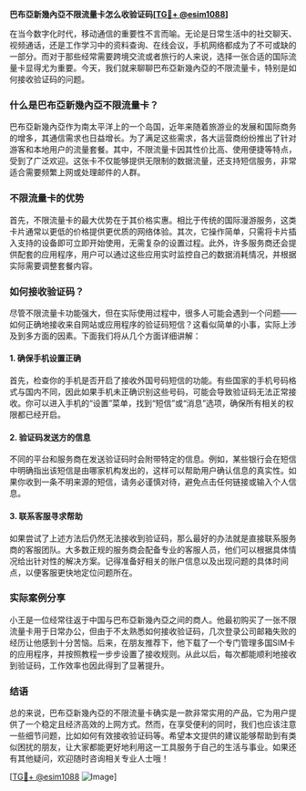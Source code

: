 **巴布亞新幾內亞不限流量卡怎么收验证码[[TG💪+ @esim1088](https://t.me/s/esim1088)]**

在当今数字化时代，移动通信的重要性不言而喻。无论是日常生活中的社交聊天、视频通话，还是工作学习中的资料查询、在线会议，手机网络都成为了不可或缺的一部分。而对于那些经常需要跨境交流或者旅行的人来说，选择一张合适的国际流量卡显得尤为重要。今天，我们就来聊聊巴布亞新幾內亞的不限流量卡，特别是如何接收验证码的问题。

### 什么是巴布亞新幾內亞不限流量卡？

巴布亞新幾內亞作为南太平洋上的一个岛国，近年来随着旅游业的发展和国际商务的增多，其通信需求也日益增长。为了满足这些需求，各大运营商纷纷推出了针对游客和本地用户的流量套餐。其中，不限流量卡因其性价比高、使用便捷等特点，受到了广泛欢迎。这张卡不仅能够提供无限制的数据流量，还支持短信服务，非常适合需要频繁上网或处理邮件的人群。

### 不限流量卡的优势

首先，不限流量卡的最大优势在于其价格实惠。相比于传统的国际漫游服务，这类卡片通常以更低的价格提供更优质的网络体验。其次，它操作简单，只需将卡片插入支持的设备即可立即开始使用，无需复杂的设置过程。此外，许多服务商还会提供配套的应用程序，用户可以通过这些应用实时监控自己的数据消耗情况，并根据实际需要调整套餐内容。

### 如何接收验证码？

尽管不限流量卡功能强大，但在实际使用过程中，很多人可能会遇到一个问题——如何正确地接收来自网站或应用程序的验证码短信？这看似简单的小事，实际上涉及到多方面的因素。下面我们将从几个方面详细讲解：

#### 1. 确保手机设置正确

首先，检查你的手机是否开启了接收外国号码短信的功能。有些国家的手机号码格式与国内不同，因此如果手机未正确识别这些号码，可能会导致验证码无法正常接收。你可以进入手机的“设置”菜单，找到“短信”或“消息”选项，确保所有相关的权限都已经开启。

#### 2. 验证码发送方的信息

不同的平台和服务商在发送验证码时会附带特定的信息。例如，某些银行会在短信中明确指出该短信是由哪家机构发出的，这样可以帮助用户确认信息的真实性。如果你收到一条不明来源的短信，请务必谨慎对待，避免点击任何链接或输入个人信息。

#### 3. 联系客服寻求帮助

如果尝试了上述方法后仍然无法接收到验证码，那么最好的办法就是直接联系服务商的客服团队。大多数正规的服务商会配备专业的客服人员，他们可以根据具体情况给出针对性的解决方案。记得准备好相关的账户信息以及出现问题的具体时间点，以便客服更快地定位问题所在。

### 实际案例分享

小王是一位经常往返于中国与巴布亞新幾內亞之间的商人。他最初购买了一张不限流量卡用于日常办公，但由于不太熟悉如何接收验证码，几次登录公司邮箱失败的经历让他感到十分苦恼。后来，在朋友推荐下，他下载了一个专门管理多国SIM卡的应用程序，并按照教程一步步设置了接收规则。从此以后，每次都能顺利地接收到验证码，工作效率也因此得到了显著提升。

### 结语

总的来说，巴布亞新幾內亞的不限流量卡确实是一款非常实用的产品，它为用户提供了一个稳定且经济高效的上网方式。然而，在享受便利的同时，我们也应该注意一些细节问题，比如如何有效接收验证码等。希望本文提供的建议能够帮助到有类似困扰的朋友，让大家都能更好地利用这一工具服务于自己的生活与事业。如果还有其他疑问，欢迎随时咨询相关专业人士哦！

[[TG💪+ @esim1088](https://t.me/s/esim1088) ![Image](https://i.postimg.cc/4NQfJmqS/Snipaste-2025-05-13-00-14-12.png)]